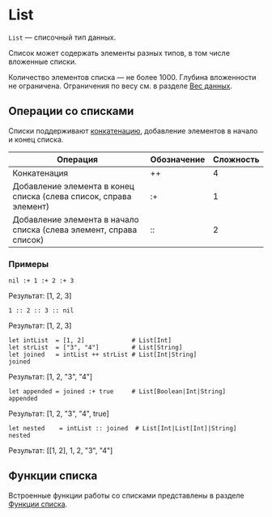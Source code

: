 # List

`List` — списочный тип данных.

Список может содержать элементы разных типов, в том числе вложенные списки.

Количество элементов списка — не более 1000. Глубина вложенности не ограничена. Ограничения по весу см. в разделе [Вес данных](/ru/ride/limits/weight).

## Операции со списками

Списки поддерживают [конкатенацию](https://ru.wikipedia.org/wiki/Конкатенация), добавление элементов в начало и конец списка.

| Операция | Обозначение | Сложность |
|---|---|---|
| Конкатенация  | ++  | 4 |
| Добавление элемента в конец списка (слева список, справа элемент) | :+ | 1 |
| Добавление элемента в начало списка (слева элемент, справа список) | :: | 2 |

### Примеры

```ride
nil :+ 1 :+ 2 :+ 3
```

Результат: [1, 2, 3]

```ride
1 :: 2 :: 3 :: nil
```

Результат: [1, 2, 3]

```ride
let intList  = [1, 2]             # List[Int]
let strList  = ["3", "4"]         # List[String]
let joined   = intList ++ strList # List[Int|String]
joined
```

Результат: [1, 2, "3", "4"]

```ride
let appended = joined :+ true     # List[Boolean|Int|String]
appended
```

Результат: [1, 2, "3", "4", true]

```ride
let nested    = intList :: joined  # List[Int|List[Int]|String]
nested
```

Результат: [[1, 2], 1, 2, "3", "4"]

## Функции списка

Встроенные функции работы со списками представлены в разделе [Функции списка](/ru/ride/v5/functions/built-in-functions/list-functions).